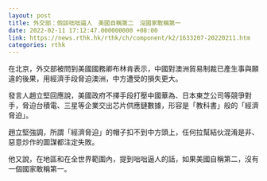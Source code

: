 ```yaml
---
layout: post
title: 外交部：倘談咄咄逼人　美國自稱第二　沒國家敢稱第一
date: 2022-02-11 17:12:47.000000000 +08:00
link: https://news.rthk.hk/rthk/ch/component/k2/1633207-20220211.htm
categories: rthk
---
```


在北京，外交部被問到美國國務卿布林肯表示，中國對澳洲貿易制裁已產生事與願違的後果，用經濟手段脅迫澳洲，中方遭受的損失更大。

發言人趙立堅回應說，美國政府不擇手段打壓中國華為、日本東芝公司等競爭對手，脅迫台積電、三星等企業交出芯片供應鏈數據，形容是「教科書」般的「經濟脅迫」。

趙立堅強調，所謂「經濟脅迫」的帽子扣不到中方頭上，任何拉幫結伙混淆是非、惡意炒作的圖謀都注定失敗。

他又說，在地區和在全世界範圍內，提到咄咄逼人的話，如果美國自稱第二，沒有一個國家敢稱第一。
